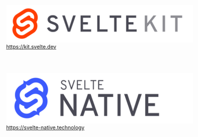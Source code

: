 ![h:100](../resources/svelte_kit.svg)
https://kit.svelte.dev

<br>
<br>

![h:100](../resources/svelte_native.svg)
https://svelte-native.technology

<style scoped>
  img {
    margin: 0 auto;
  }
</style>

